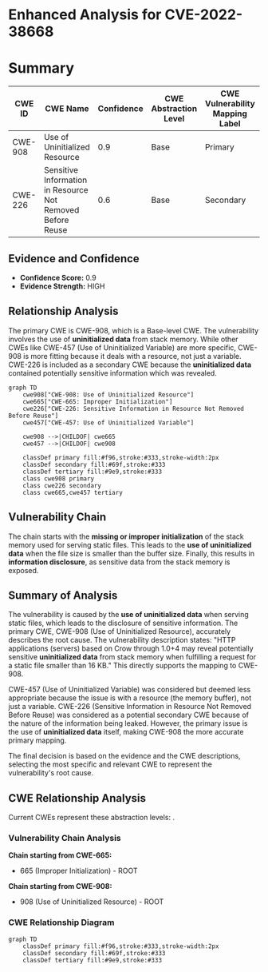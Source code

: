 # Enhanced Analysis for CVE-2022-38668

# Summary
| CWE ID | CWE Name | Confidence | CWE Abstraction Level | CWE Vulnerability Mapping Label | CWE-Vulnerability Mapping Notes |
|---|---|---|---|---|---|
| CWE-908 | Use of Uninitialized Resource | 0.9 | Base | Primary | Allowed |
| CWE-226 | Sensitive Information in Resource Not Removed Before Reuse | 0.6 | Base | Secondary | Allowed |

## Evidence and Confidence

*   **Confidence Score:** 0.9
*   **Evidence Strength:** HIGH

## Relationship Analysis
The primary CWE is CWE-908, which is a Base-level CWE. The vulnerability involves the use of **uninitialized data** from stack memory. While other CWEs like CWE-457 (Use of Uninitialized Variable) are more specific, CWE-908 is more fitting because it deals with a resource, not just a variable. CWE-226 is included as a secondary CWE because the **uninitialized data** contained potentially sensitive information which was revealed.

```mermaid
graph TD
    cwe908["CWE-908: Use of Uninitialized Resource"]
    cwe665["CWE-665: Improper Initialization"]
    cwe226["CWE-226: Sensitive Information in Resource Not Removed Before Reuse"]
    cwe457["CWE-457: Use of Uninitialized Variable"]
    
    cwe908 -->|CHILDOF| cwe665
    cwe457 -->|CHILDOF| cwe908

    classDef primary fill:#f96,stroke:#333,stroke-width:2px
    classDef secondary fill:#69f,stroke:#333
    classDef tertiary fill:#9e9,stroke:#333
    class cwe908 primary
    class cwe226 secondary
    class cwe665,cwe457 tertiary
```

## Vulnerability Chain
The chain starts with the **missing or improper initialization** of the stack memory used for serving static files. This leads to the **use of uninitialized data** when the file size is smaller than the buffer size. Finally, this results in **information disclosure**, as sensitive data from the stack memory is exposed.

## Summary of Analysis
The vulnerability is caused by the **use of uninitialized data** when serving static files, which leads to the disclosure of sensitive information. The primary CWE, CWE-908 (Use of Uninitialized Resource), accurately describes the root cause. The vulnerability description states: "HTTP applications (servers) based on Crow through 1.0+4 may reveal potentially sensitive **uninitialized data** from stack memory when fulfilling a request for a static file smaller than 16 KB." This directly supports the mapping to CWE-908.

CWE-457 (Use of Uninitialized Variable) was considered but deemed less appropriate because the issue is with a resource (the memory buffer), not just a variable. CWE-226 (Sensitive Information in Resource Not Removed Before Reuse) was considered as a potential secondary CWE because of the nature of the information being leaked. However, the primary issue is the use of **uninitialized data** itself, making CWE-908 the more accurate primary mapping.

The final decision is based on the evidence and the CWE descriptions, selecting the most specific and relevant CWE to represent the vulnerability's root cause.


## CWE Relationship Analysis

Current CWEs represent these abstraction levels: .


### Vulnerability Chain Analysis

**Chain starting from CWE-665:**
- 665 (Improper Initialization) - ROOT


**Chain starting from CWE-908:**
- 908 (Use of Uninitialized Resource) - ROOT



### CWE Relationship Diagram

```mermaid
graph TD
    classDef primary fill:#f96,stroke:#333,stroke-width:2px
    classDef secondary fill:#69f,stroke:#333
    classDef tertiary fill:#9e9,stroke:#333
```